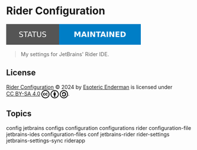# Rider Configuration

[![Project Status: Maintained](./assets/images/badges/status.svg)](./)

> My settings for JetBrains' Rider IDE.

## License

<p xmlns:cc="http://creativecommons.org/ns#" xmlns:dct="http://purl.org/dc/terms/">
  <a property="dct:title" rel="cc:attributionURL" href="https://github.com/EsotericEnderman/rider-configuration">Rider Configuration</a> &copy; 2024 by <a rel="cc:attributionURL dct:creator" property="cc:attributionName" href="https://enderman.dev">Esoteric Enderman</a> is licensed under <a href="./LICENSE" target="_blank" rel="license noopener noreferrer" style="display: inline-block">CC BY-SA 4.0</a><a href="https://creativecommons.org/"><img style="height: 22px !important; margin-left: 3px; vertical-align: middle" src="./assets/images/icons/cc/cc.svg" alt="Creative Commons Icon" /><a href="https://creativecommons.org/licenses/by-sa/4.0/deed.en"><img style="height: 22px !important; margin-left: 3px; vertical-align: middle" src="./assets/images/icons/cc/by.svg" alt="Creative Commons Attribution Icon" /></a><a href="https://creativecommons.org/licenses/by-sa/4.0/deed.en"><img style="height: 22px !important; margin-left: 3px; vertical-align: middle" src="./assets/images/icons/cc/sa.svg" alt="Creative Commons ShareAlike Icon" /></a>.
</p>

## Topics

config jetbrains configs configuration configurations rider configuration-file jetbrains-ides configuration-files conf jetbrains-rider rider-settings jetbrains-settings-sync riderapp
